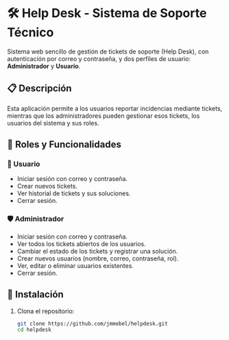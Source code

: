 # 🛠️ Help Desk - Sistema de Soporte Técnico

Sistema web sencillo de gestión de tickets de soporte (Help Desk), con autenticación por correo y contraseña, y dos perfiles de usuario: **Administrador** y **Usuario**. 

## 📋 Descripción

Esta aplicación permite a los usuarios reportar incidencias mediante tickets, mientras que los administradores pueden gestionar esos tickets, los usuarios del sistema y sus roles.

## 🔐 Roles y Funcionalidades

### 👤 Usuario
- Iniciar sesión con correo y contraseña.
- Crear nuevos tickets.
- Ver historial de tickets y sus soluciones.
- Cerrar sesión.

### 🛡️ Administrador
- Iniciar sesión con correo y contraseña.
- Ver todos los tickets abiertos de los usuarios.
- Cambiar el estado de los tickets y registrar una solución.
- Crear nuevos usuarios (nombre, correo, contraseña, rol).
- Ver, editar o eliminar usuarios existentes.
- Cerrar sesión.


## 🚀 Instalación

1. Clona el repositorio:
   ```bash
   git clone https://github.com/jmmebel/helpdesk.git
   cd helpdesk

